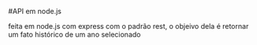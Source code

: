 #API em node.js

feita em node.js com express com o padrão rest, o objeivo  dela é retornar um fato histórico de  um ano selecionado

